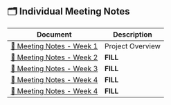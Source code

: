 ## 🗂️ Individual Meeting Notes

| Document | Description |
|-----------|-------------|
| [📝 Meeting Notes - Week 1 ](meeting-notes/week1.md) | Project Overview |
| [📝 Meeting Notes - Week 2 ](meeting-notes/week2.md) | **FILL**|
| [📝 Meeting Notes - Week 3 ](meeting-notes/week3.md) | **FILL** |
| [📝 Meeting Notes - Week 4 ](meeting-notes/week4.md) | **FILL** |
| [📝 Meeting Notes - Week 4 ](meeting-notes/week5.md) | **FILL** |


